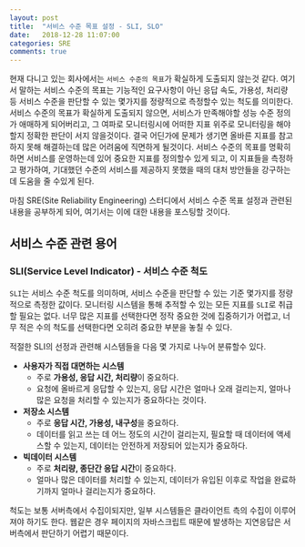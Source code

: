 ```yaml
---
layout: post
title:  "서비스 수준 목표 설정 - SLI, SLO"
date:   2018-12-28 11:07:00
categories: SRE
comments: true
---
```

현재 다니고 있는 회사에서는 `서비스 수준의 목표`가 확실하게 도출되지 않는것 같다. 여기서 말하는 서비스 수준의 목표는 기능적인 요구사항이 아닌 응답 속도, 가용성, 처리량 등 서비스 수준을 판단할 수 있는 몇가지를 정량적으로 측정할수 있는 척도를 의미한다. 서비스 수준의 목표가 확실하게 도출되지 않으면, 서비스가 만족해야할 성능 수준 정의가 애매하게 되어버리고, 그 여파로 모니터링시에 어떠한 지표 위주로 모니터링을 해야할지 정확한 판단이 서지 않을것이다. 결국 어딘가에 문제가 생기면 올바른 지표를 참고하지 못해 해결하는데 많은 어려움에 직면하게 될것이다.
서비스 수준의 목표를 명확히하면 서비스를 운영하는데 있어 중요한 지표를 정의할수 있게 되고, 이 지표들을 측정하고 평가하여, 기대했던 수준의 서비스를 제공하지 못했을 때의 대처 방안들을 강구하는데 도움을 줄 수있게 된다.

마침 SRE(Site Reliability Engineering) 스터디에서 서비스 수준 목표 설정과 관련된 내용을 공부하게 되어, 여기서는 이에 대한 내용을 포스팅할 것이다.

## 서비스 수준 관련 용어
### SLI(Service Level Indicator) - 서비스 수준 척도
`SLI`는 서비스 수준 척도를 의미하며, 서비스 수준을 판단할 수 있는 기준 몇가지를 정량적으로 측정한 값이다.
모니터링 시스템을 통해 추적할 수 있는 모든 지표를 `SLI`로 취급할 필요는 없다. 너무 많은 지표를 선택한다면 정작 중요한 것에 집중하기가 어렵고, 너무 적은 수의 척도를 선택한다면 오히려 중요한 부분을 놓칠 수 있다.

적절한 SLI의 선정과 관련해 시스템들을 다음 몇 가지로 나누어 분류할수 있다.
- **사용자가 직접 대면하는 시스템**
    - 주로 **가용성, 응답 시간, 처리량**이 중요하다.
    - 요청에 올바르게 응답할 수 있는지, 응답 시간은 얼마나 오래 걸리는지, 얼마나 많은 요청을 처리할 수 있는지가 중요하다는 것이다.
- **저장소 시스템**
    - 주로 **응답 시간, 가용성, 내구성**을 중요하다.
    - 데이터를 읽고 쓰는 데 어느 정도의 시간이 걸리는지, 필요할 때 데이터에 액세스할 수 있는지, 데이터는 안전하게 저장되어 있는지가 중요하다.
- **빅데이터 시스템**
    - 주로 **처리량, 종단간 응답 시간**이 중요하다.
    - 얼마나 많은 데이터를 처리할 수 있는지, 데이터가 유입된 이후로 작업을 완료하기까지 얼마나 걸리는지가 중요하다.

척도는 보통 서버측에서 수집이되지만, 일부 시스템들은 클라이언트 측의 수집이 이루어져야 하기도 한다. 웹같은 경우 페이지의 자바스크립트 때문에 발생하는 지연응답은 서버측에서 판단하기 어렵기 때문이다.

